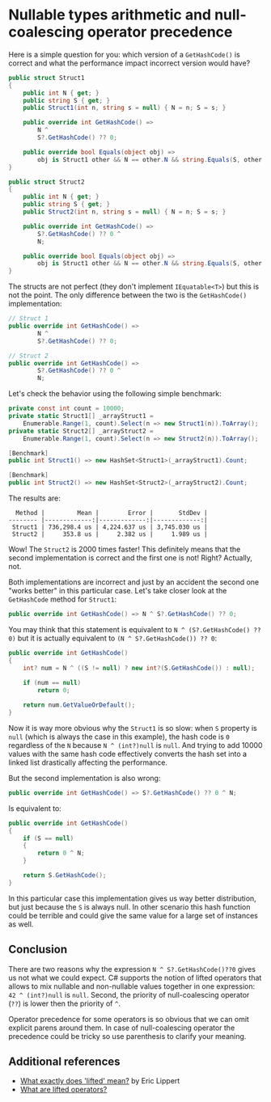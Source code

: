 # Nullable types arithmetic and null-coalescing operator precedence

Here is a simple question for you: which version of a `GetHashCode()` is correct and what the performance impact incorrect version would have?

```csharp
public struct Struct1
{
    public int N { get; }
    public string S { get; }
    public Struct1(int n, string s = null) { N = n; S = s; }

    public override int GetHashCode() => 
        N ^ 
        S?.GetHashCode() ?? 0;

    public override bool Equals(object obj) => 
        obj is Struct1 other && N == other.N && string.Equals(S, other.S);
}

public struct Struct2
{
    public int N { get; }
    public string S { get; }
    public Struct2(int n, string s = null) { N = n; S = s; }

    public override int GetHashCode() => 
        S?.GetHashCode() ?? 0 ^
        N;

    public override bool Equals(object obj) => 
        obj is Struct1 other && N == other.N && string.Equals(S, other.S);
}
```

The structs are not perfect (they don't implement `IEquatable<T>`) but this is not the point. The only difference between the two is the `GetHashCode()` implementation:

```csharp
// Struct 1
public override int GetHashCode() => 
        N ^ 
        S?.GetHashCode() ?? 0;

// Struct 2
public override int GetHashCode() => 
        S?.GetHashCode() ?? 0 ^
        N;

```

Let's check the behavior using the following simple benchmark:

```csharp
private const int count = 10000;
private static Struct1[] _arrayStruct1 =
    Enumerable.Range(1, count).Select(n => new Struct1(n)).ToArray();
private static Struct2[] _arrayStruct2 =
    Enumerable.Range(1, count).Select(n => new Struct2(n)).ToArray();

[Benchmark]
public int Struct1() => new HashSet<Struct1>(_arrayStruct1).Count;

[Benchmark]
public int Struct2() => new HashSet<Struct2>(_arrayStruct2).Count;
```

The results are:

```
  Method |         Mean |        Error |       StdDev |
-------- |-------------:|-------------:|-------------:|
 Struct1 | 736,298.4 us | 4,224.637 us | 3,745.030 us |
 Struct2 |     353.8 us |     2.382 us |     1.989 us |
```

Wow! The `Struct2` is 2000 times faster! This definitely means that the second implementation is correct and the first one is not! Right? Actually, not.

Both implementations are incorrect and just by an accident the second one "works better" in this particular case. Let's take closer look at the `GetHashCode` method for `Struct1`:

```csharp
public override int GetHashCode() => N ^ S?.GetHashCode() ?? 0;
```

You may think that this statement is equivalent to `N ^ (S?.GetHashCode() ?? 0)` but it is actually equivalent to `(N ^ S?.GetHashCode()) ?? 0`:

```csharp
public override int GetHashCode()
{
    int? num = N ^ ((S != null) ? new int?(S.GetHashCode()) : null);
    
    if (num == null)
        return 0;

    return num.GetValueOrDefault();
}
```

Now it is way more obvious why the `Struct1` is so slow: when `S` property is `null` (which is always the case in this example), the hash code is `0` regardless of the `N` because `N ^ (int?)null` is `null`. And trying to add 10000 values with the same hash code effectively converts the hash set into a linked list drastically affecting the performance.

But the second implementation is also wrong: 

```csharp
public override int GetHashCode() => S?.GetHashCode() ?? 0 ^ N;
```

Is equivalent to:

```csharp
public override int GetHashCode()
{
	if (S == null)
	{
		return 0 ^ N;
	}

	return S.GetHashCode();
}
```

In this particular case this implementation gives us way better distribution, but just because the `S` is always null. In other scenario this hash function could be terrible and could give the same value for a large set of instances as well.

## Conclusion

There are two reasons why the expression `N ^ S?.GetHashCode()??0` gives us not what we could expect. C# supports the notion of lifted operators that allows to mix nullable and non-nullable values together in one expression: `42 ^ (int?)null` is `null`. Second, the priority of null-coalescing operator (`??`) is lower then the priority of `^`.

Operator precedence for some operators is so obvious that we can omit explicit parens around them. In case of null-coalescing operator the precedence could be tricky so use parenthesis to clarify your meaning.

## Additional references
* [What exactly does 'lifted' mean?](https://blogs.msdn.microsoft.com/ericlippert/2007/06/27/what-exactly-does-lifted-mean/) by Eric Lippert
* [What are lifted operators?](https://stackoverflow.com/questions/3370110/what-are-lifted-operators)